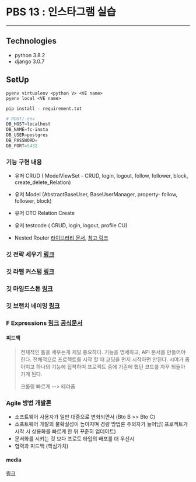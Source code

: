 # PBS 13 : 인스타그램 실습
----

## Technologies
- python 3.8.2
- django 3.0.7


## SetUp
```shell
pyenv virtualenv <python V> <VE name>
pyenv local <VE name>

pip install - requirement.txt

```

```python
# ROOT/.env
DB_HOST=localhost
DB_NAME=fc-insta
DB_USER=postgres
DB_PASSWORD=
DB_PORT=5432
```


### 기능 구현 내용

- 유저 CRUD ( ModelViewSet - CRUD, login, logout, follow, follower, block, create_delete_Relation)

- 유저 Model (AbstractBaseUser, BaseUserManager, property- follow, follower, block)

- 유저 OTO Relation Create

- 유저 testcode ( CRUD, login, logout, profile CU)

- Nested Router [라이브러리 문서](https://github.com/alanjds/drf-nested-routers), [참고 링크](https://lunacircle4.github.io/django/2019/09/05/Django-router/)

### 깃 전략 세우기 [링크](https://blog.naver.com/PostView.nhn?blogId=tmondev&logNo=220763012361&redirect=Dlog)

### 깃 라벨 커스텀 [링크](https://github.com/ManageIQ/guides/blob/master/labels.md)

### 깃 마일드스톤 [링크](https://cyberx.tistory.com/112)

### 깃 브랜치 네이밍 [링크](https://gist.github.com/digitaljhelms/4287848)

### F Expressions [링크](https://brownbears.tistory.com/367) [공식문서](https://docs.djangoproject.com/en/3.0/ref/models/expressions/#f-expressions)

####  피드백
> 전체적인 틀을 세우는게 제일 중요하다. 기능을 명세하고, API 문서를 만들어야 한다. 
> 전체적으로 프로젝트를 시작 할 때 코딩을 먼저 시작하면 안된다. 시야가 좁아지고 하나의 기능에 집착하며 프로젝트 중에 기존에 했던 코드를 자꾸 되돌아 가게 된다.
> 
>  크롤링 빠르게 --> 테라폼


### Agile 방법 개발론
- 소프트웨어 사용자가 일반 대중으로 변화되면서 (Bto B >> Bto C)
- 소프트웨어 개발의 불확실성이 높아지며 경량 방법론 주의자가 늘어남( 프로젝트가 시작 시 상용화를 빠르게 한 뒤 꾸준히 업데이트)
- 문서화를 시키는 것 보다 프로토 타입의 배포를 더 우선시
- 협력과 피드백 (핵심가치)

#### media
[링크](https://ssungkang.tistory.com/entry/Django-media-%ED%8C%8C%EC%9D%BC-%EC%97%85%EB%A1%9C%EB%93%9C%ED%95%98%EA%B8%B0)
